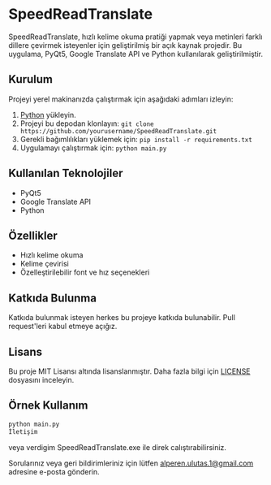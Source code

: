 # SpeedReadTranslate

SpeedReadTranslate, hızlı kelime okuma pratiği yapmak veya metinleri farklı dillere çevirmek isteyenler için geliştirilmiş bir açık kaynak projedir. Bu uygulama, PyQt5, Google Translate API ve Python kullanılarak geliştirilmiştir.

## Kurulum

Projeyi yerel makinanızda çalıştırmak için aşağıdaki adımları izleyin:

1. [Python](https://www.python.org/downloads/) yükleyin.
2. Projeyi bu depodan klonlayın: `git clone https://github.com/yourusername/SpeedReadTranslate.git`
3. Gerekli bağımlılıkları yüklemek için: `pip install -r requirements.txt`
4. Uygulamayı çalıştırmak için: `python main.py`

## Kullanılan Teknolojiler

- PyQt5
- Google Translate API
- Python

## Özellikler

- Hızlı kelime okuma
- Kelime çevirisi
- Özelleştirilebilir font ve hız seçenekleri

## Katkıda Bulunma

Katkıda bulunmak isteyen herkes bu projeye katkıda bulunabilir. Pull request'leri kabul etmeye açığız.

## Lisans

Bu proje MIT Lisansı altında lisanslanmıştır. Daha fazla bilgi için [LICENSE](LICENSE) dosyasını inceleyin.

## Örnek Kullanım

```python
python main.py
İletişim
```
veya verdigim SpeedReadTranslate.exe ile direk calıştırabilirsiniz.

Sorularınız veya geri bildirimleriniz için lütfen alperen.ulutas.1@gmail.com adresine e-posta gönderin.


